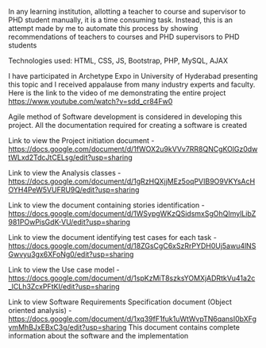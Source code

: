 In any learning institution, allotting a teacher to course and supervisor to PHD student manually, it is a time consuming task. Instead, this is an attempt made 
by me to automate this process by showing recommendations of teachers to courses and PHD supervisors to PHD students

Technologies used: HTML, CSS, JS, Bootstrap, PHP, MySQL, AJAX

I have participated in Archetype Expo in University of Hyderabad presenting this topic and I received appalause from many industry experts and faculty. Here is the 
link to the video of me demonstrating the entire project
https://www.youtube.com/watch?v=sdd_cr84Fw0

Agile method of Software development is considered in developing this project. All the documentation required for creating a software is created

Link to view the Project initiation document - https://docs.google.com/document/d/1fWOX2u9kVVv7RR8QNCgKOlGz0dwtWLxd2TdcJtCELsg/edit?usp=sharing

Link to view the Analysis classes - https://docs.google.com/document/d/1gRzHQXjjMEz5oqPVIB9O9VKYsAcHOYH4PeW5VUFRU9Q/edit?usp=sharing

Link to view the document containing stories identification - https://docs.google.com/document/d/1WSypgWKzQSidsmxSgOhQImylLibZ981POwPisGdK-VU/edit?usp=sharing

Link to view the document identifying test cases for each task - https://docs.google.com/document/d/18ZGsCgC6xSzRrPYDH0Uj5awu4lNSGwvyu3gx6XFoNg0/edit?usp=sharing

Link to view the Use case model - https://docs.google.com/document/d/1spKzMiT8szksYOMXjADRtkVu41a2c_lCLh3ZcxPFtKI/edit?usp=sharing

Link to view Software Requirements Specification document (Object oriented analysis) - https://docs.google.com/document/d/1xq39fF1fuk1uWtWvpTN6qansI0bXFgymMhBJxEBxC3g/edit?usp=sharing
This document contains complete information about the software and the implementation
